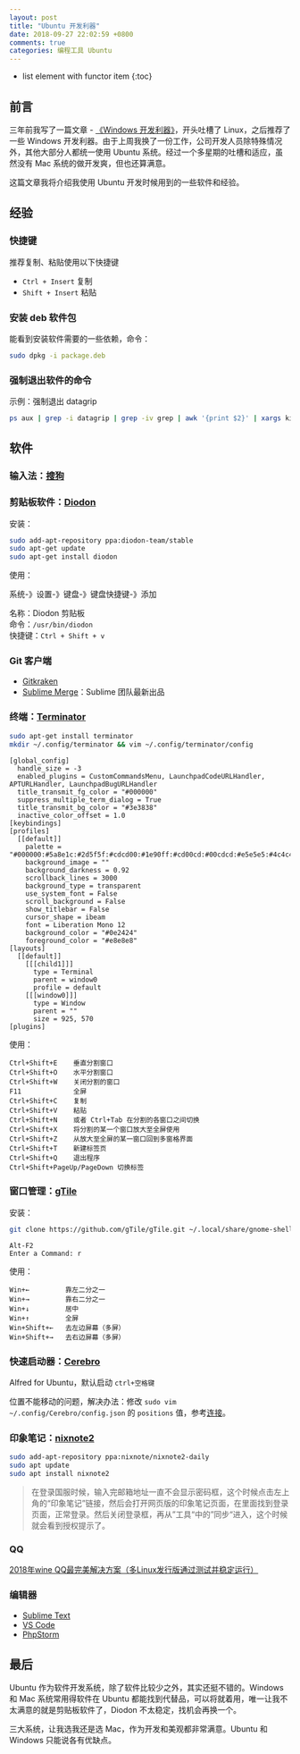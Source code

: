 ```yaml
---
layout: post
title: "Ubuntu 开发利器"
date: 2018-09-27 22:02:59 +0800
comments: true
categories: 编程工具 Ubuntu
---
```

* list element with functor item
{:toc}

## 前言

三年前我写了一篇文章 - [《Windows 开发利器》](https://blog.forecho.com/windows-coding-tool.html)，开头吐槽了 Linux，之后推荐了一些 Windows 开发利器。由于上周我换了一份工作，公司开发人员除特殊情况外，其他大部分人都统一使用 Ubuntu 系统。经过一个多星期的吐槽和适应，虽然没有 Mac 系统的做开发爽，但也还算满意。

这篇文章我将介绍我使用 Ubuntu 开发时候用到的一些软件和经验。

<!--more-->

## 经验

### 快捷键

推荐复制、粘贴使用以下快捷键

- `Ctrl + Insert` 复制
- `Shift + Insert` 粘贴


### 安装 deb 软件包

能看到安装软件需要的一些依赖，命令：

```sh
sudo dpkg -i package.deb
```

### 强制退出软件的命令

示例：强制退出 datagrip 

```bash
ps aux | grep -i datagrip | grep -iv grep | awk '{print $2}' | xargs kill -s 9
```


## 软件

### 输入法：[搜狗](https://pinyin.sogou.com/linux/?r=pinyin)

### 剪贴板软件：[Diodon](https://launchpad.net/diodon)

安装：

```bash
sudo add-apt-repository ppa:diodon-team/stable
sudo apt-get update
sudo apt-get install diodon
```

使用：

系统-》设置-》键盘-》键盘快捷键-》添加

名称：Diodon 剪贴板  
命令：`/usr/bin/diodon`  
快捷键：`Ctrl + Shift + v`


### Git 客户端 

- [Gitkraken](https://www.gitkraken.com/)
- [Sublime Merge](https://www.sublimemerge.com/)：Sublime 团队最新出品

### 终端：[Terminator](https://launchpad.net/terminator)

```sh
sudo apt-get install terminator
mkdir ~/.config/terminator && vim ~/.config/terminator/config
```

```
[global_config]
  handle_size = -3
  enabled_plugins = CustomCommandsMenu, LaunchpadCodeURLHandler, APTURLHandler, LaunchpadBugURLHandler
  title_transmit_fg_color = "#000000"
  suppress_multiple_term_dialog = True
  title_transmit_bg_color = "#3e3838"
  inactive_color_offset = 1.0
[keybindings]
[profiles]
  [[default]]
    palette = "#000000:#5a8e1c:#2d5f5f:#cdcd00:#1e90ff:#cd00cd:#00cdcd:#e5e5e5:#4c4c4c:#868e09:#00ff00:#ffff00:#4682b4:#ff00ff:#00ffff:#ffffff"
    background_image = ""
    background_darkness = 0.92
    scrollback_lines = 3000
    background_type = transparent
    use_system_font = False
    scroll_background = False
    show_titlebar = False
    cursor_shape = ibeam
    font = Liberation Mono 12
    background_color = "#0e2424"
    foreground_color = "#e8e8e8"
[layouts]
  [[default]]
    [[[child1]]]
      type = Terminal
      parent = window0
      profile = default
    [[[window0]]]
      type = Window
      parent = ""
      size = 925, 570
[plugins]
```

使用：

```
Ctrl+Shift+E    垂直分割窗口
Ctrl+Shift+O    水平分割窗口
Ctrl+Shift+W    关闭分割的窗口
F11             全屏
Ctrl+Shift+C    复制
Ctrl+Shift+V    粘贴
Ctrl+Shift+N    或者 Ctrl+Tab 在分割的各窗口之间切换
Ctrl+Shift+X    将分割的某一个窗口放大至全屏使用
Ctrl+Shift+Z    从放大至全屏的某一窗口回到多窗格界面
Ctrl+Shift+T    新建标签页
Ctrl+Shift+Q    退出程序
Ctrl+Shift+PageUp/PageDown 切换标签  
```

### 窗口管理：[gTile](https://github.com/gTile/gTile)

安装：

```sh
git clone https://github.com/gTile/gTile.git ~/.local/share/gnome-shell/extensions/gTile@vibou
```

```
Alt-F2
Enter a Command: r
```

使用：

```
Win+←         靠左二分之一
Win+→         靠右二分之一
Win+↓         居中
Win+↑         全屏
Win+Shift+←   去左边屏幕（多屏）
Win+Shift+→   去右边屏幕（多屏）
```

### 快速启动器：[Cerebro](https://cerebroapp.com/)

Alfred for Ubuntu，默认启动 `ctrl+空格键`

位置不能移动的问题，解决办法：修改 `sudo vim ~/.config/Cerebro/config.json` 的 `positions` 值，参考[连接](https://github.com/KELiON/cerebro/issues/315)。

### 印象笔记：[nixnote2](https://github.com/baumgarr/nixnote2)

```sh
sudo add-apt-repository ppa:nixnote/nixnote2-daily
sudo apt update
sudo apt install nixnote2
```

> 在登录国服时候，输入完邮箱地址一直不会显示密码框，这个时候点击左上角的“印象笔记”链接，然后会打开网页版的印象笔记页面，在里面找到登录页面，正常登录。然后关闭登录框，再从”工具“中的”同步“进入，这个时候就会看到授权提示了。

### QQ

[2018年wine QQ最完美解决方案（多Linux发行版通过测试并稳定运行）](https://www.lulinux.com/archives/1319)

### 编辑器

- [Sublime Text](http://www.sublimetext.com/)
- [VS Code](https://code.visualstudio.com/)
- [PhpStorm](https://www.jetbrains.com/phpstorm/)

## 最后

Ubuntu 作为软件开发系统，除了软件比较少之外，其实还挺不错的。Windows 和 Mac 系统常用得软件在 Ubuntu 都能找到代替品，可以将就着用，唯一让我不太满意的就是剪贴板软件了，Diodon 不太稳定，找机会再换一个。

三大系统，让我选我还是选 Mac，作为开发和美观都非常满意。Ubuntu 和 Windows 只能说各有优缺点。